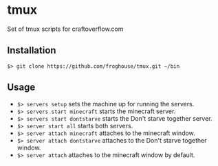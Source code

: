 # tmux
Set of tmux scripts for craftoverflow.com

## Installation
`$> git clone https://github.com/froghouse/tmux.git ~/bin`

## Usage
* `$> servers setup` sets the machine up for running the servers.
* `$> servers start minecraft` starts the minecraft server.
* `$> servers start dontstarve` starts the Don't starve together server.
* `$> server start all` starts both servers.
* `$> server attach minecraft` attaches to the minecraft window.
* `$> server attach dontstarve` attaches to the Don't starve together window.
* `$> server attach` attaches to the minecraft window by default.

